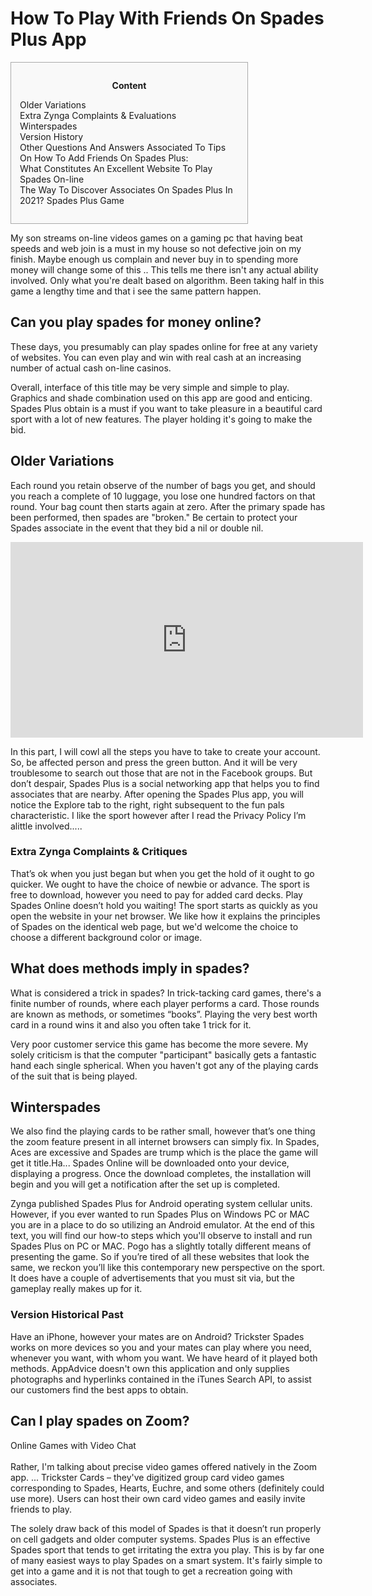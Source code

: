 <h1>How To Play With Friends On Spades Plus App</h1>

<div id="toc" style="background: #f9f9f9;border: 1px solid #aaa;display: table;margin-bottom: 1em;padding: 1em;width: 350px;"><p class="toctitle" style="font-weight: 700;text-align: center;">Content</p><ul class="toc_list"><li><a href="#toc-0">Older Variations</a></li><li><a href="#toc-1">Extra Zynga Complaints & Evaluations</a></li><li><a href="#toc-2">Winterspades</a></li><li><a href="#toc-3">Version History</a></li><li><a href="#toc-6">Other Questions And Answers Associated To Tips On How To Add Friends On Spades Plus:</a></li><li><a href="#toc-8">What Constitutes An Excellent Website To Play Spades On-line</a></li><li><a href="#toc-9">The Way To Discover Associates On Spades Plus In 2021? Spades Plus Game</a></li></ul></div>
<p>My son streams on-line videos games on a gaming pc that having beat speeds and web join is a must in my house so not defective join on my finish. Maybe enough us complain and never buy in to spending more money will change some of this .. This tells me there isn't any actual ability involved. Only what you're dealt based on algorithm. Been taking half in this game a lengthy time and that i see the same pattern happen.</p>
<div itemScope itemProp="mainEntity" itemType="https://schema.org/Question">  <div itemProp="name"><h2>Can you play spades for money online?</h2></div>  <div itemScope itemProp="acceptedAnswer" itemType="https://schema.org/Answer">      <div itemProp="text"><p>These days, you presumably can play spades online for free at any variety of websites. You can even play and win with real cash at an increasing number of actual cash on-line casinos.</p></div>  </div></div>
<p>Overall, interface of this title may be very simple and simple to play. Graphics and shade combination used on this app are good and enticing. Spades Plus obtain is a must if you want to take pleasure in a beautiful card sport with a lot of new features. The player holding it's going to make the bid.</p>
<h2 id="toc-0">Older Variations</h2>
<p>Each round you retain observe of the number of bags you get, and should you reach a complete of 10 luggage, you lose one hundred factors on that round. Your bag count then starts again at zero. After the primary spade has been performed, then spades are "broken." Be certain to protect your Spades associate in the event that they bid a nil or double nil.</p>
<div style='text-align:center'><iframe width='564' height='313' src='https://www.youtube.com/embed/z_Ljhy8HyKY' frameborder='0' alt='how to play with friends on spades plus app' allowfullscreen></iframe></div>
<p>In this part, I will cowl all the steps you have to take to create your account. So, be affected person and press the green button. And it will be very troublesome to search out those that are not in the Facebook groups. But don’t despair, Spades Plus is a social networking app that helps you to find associates that are nearby. After opening the Spades Plus app, you will notice the Explore tab to the right, right subsequent to the fun pals characteristic. I like the sport however after I read the Privacy Policy I’m alittle involved.....</p>
<h3 id="toc-1">Extra Zynga Complaints & Critiques</h3>
<p>That’s ok when you just began but when you get the hold of it ought to go quicker. We ought to have the choice of newbie or advance. The sport is free to download, however you need to pay for added card decks. Play Spades Online doesn’t hold you waiting! The sport starts as quickly as you open the website in your net browser. We like how it explains the principles of Spades on the identical web page, but we'd welcome the choice to choose a different background color or image.</p>
<div itemScope itemProp="mainEntity" itemType="https://schema.org/Question">  <div itemProp="name"><h2>What does methods imply in spades?</h2></div>  <div itemScope itemProp="acceptedAnswer" itemType="https://schema.org/Answer">      <div itemProp="text"><p>What is considered a trick in spades? In trick-tacking card games, there's a finite number of rounds, where each player performs a card. Those rounds are known as methods, or sometimes “books”. Playing the very best worth card in a round wins it and also you often take 1 trick for it.</p></div>  </div></div>
<p>Very poor customer service this game has become the more severe. My solely criticism is that the computer "participant" basically gets a fantastic hand each single spherical. When you haven't got any of the playing cards of the suit that is being played.</p>
<h2 id="toc-2">Winterspades</h2>
<p>We also find the playing cards to be rather small, however that’s one thing the zoom feature present in all internet browsers can simply fix. In Spades, Aces are excessive and Spades are trump which is the place the game will get it title.Ha... Spades Online will be downloaded onto your device, displaying a progress. Once the download completes, the installation will begin and you will get a notification after the set up is completed.</p>

<p>Zynga published Spades Plus for Android operating system cellular units. However, if you ever wanted to run Spades Plus on Windows PC or MAC you are in a place to do so utilizing an Android emulator. At the end of this text, you will find our how-to steps which you'll observe to install and run Spades Plus on PC or MAC. Pogo has a slightly totally different means of presenting the game. So if you’re tired of all these websites that look the same, we reckon you’ll like this contemporary new perspective on the sport. It does have a couple of advertisements that you must sit via, but the gameplay really makes up for it.</p>
<h3 id="toc-3">Version Historical Past</h3>
<p>Have an iPhone, however your mates are on Android? Trickster Spades works on more devices so you and your mates can play where you need, whenever you want, with whom you want. We have heard of it played both methods. AppAdvice doesn't own this application and only supplies photographs and hyperlinks contained in the iTunes Search API, to assist our customers find the best apps to obtain.</p>
<div itemScope itemProp="mainEntity" itemType="https://schema.org/Question">  <div itemProp="name"><h2>Can I play spades on Zoom?</h2></div>  <div itemScope itemProp="acceptedAnswer" itemType="https://schema.org/Answer">      <div itemProp="text"><p>Online Games with Video Chat<br><br> Rather, I'm talking about precise video games offered natively in the Zoom app. ... Trickster Cards – they've digitized group card video games corresponding to Spades, Hearts, Euchre, and some others (definitely could use more). Users can host their own card video games and easily invite friends to play.</p></div>  </div></div>
<p>The solely draw back of this model of Spades is that it doesn’t run properly on cell gadgets and older computer systems. Spades Plus is an effective Spades sport that tends to get irritating the extra you play. This is by far one of many easiest ways to play Spades on a smart system. It's fairly simple to get into a game and it is not that tough to get a recreation going with associates.</p>
